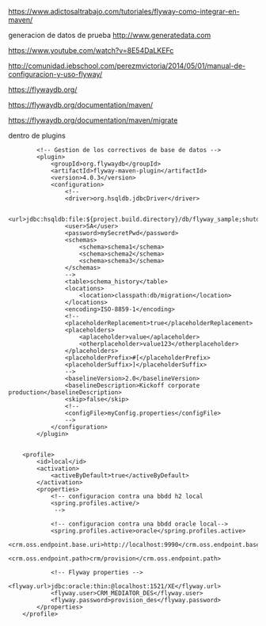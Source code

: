 

https://www.adictosaltrabajo.com/tutoriales/flyway-como-integrar-en-maven/

generacion de datos de prueba
http://www.generatedata.com


https://www.youtube.com/watch?v=8E54DaLKEFc

http://comunidad.iebschool.com/perezmvictoria/2014/05/01/manual-de-configuracion-y-uso-flyway/

https://flywaydb.org/

https://flywaydb.org/documentation/maven/

https://flywaydb.org/documentation/maven/migrate



dentro de plugins

			<!-- Gestion de los correctivos de base de datos -->
			<plugin>
				<groupId>org.flywaydb</groupId>
				<artifactId>flyway-maven-plugin</artifactId>
				<version>4.0.3</version>
				<configuration>
					<!-- 
					<driver>org.hsqldb.jdbcDriver</driver>
					
					<url>jdbc:hsqldb:file:${project.build.directory}/db/flyway_sample;shutdown=true</url>
					<user>SA</user>
					<password>mySecretPwd</password>
					<schemas>
						<schema>schema1</schema>
						<schema>schema2</schema>
						<schema>schema3</schema>
					</schemas>
					-->
					<table>schema_history</table>
					<locations>
						<location>classpath:db/migration</location>
					</locations>
					<encoding>ISO-8859-1</encoding>
					<!-- 
					<placeholderReplacement>true</placeholderReplacement>
					<placeholders>
						<aplaceholder>value</aplaceholder>
						<otherplaceholder>value123</otherplaceholder>
					</placeholders>
					<placeholderPrefix>#[</placeholderPrefix>
					<placeholderSuffix>]</placeholderSuffix>
					-->
					<baselineVersion>2.0</baselineVersion>
					<baselineDescription>Kickoff corporate production</baselineDescription>
					<skip>false</skip>
					<!-- 
					<configFile>myConfig.properties</configFile>
					-->
				</configuration>
			</plugin>


		<profile>
			<id>local</id>
			<activation>
				<activeByDefault>true</activeByDefault>
			</activation>
			<properties>
				<!-- configuracion contra una bbdd h2 local
				<spring.profiles.active/>
				 -->
				 
				<!-- configuracion contra una bbdd oracle local-->
				<spring.profiles.active>oracle</spring.profiles.active>
				<crm.oss.endpoint.base.uri>http://localhost:9990</crm.oss.endpoint.base.uri>
				<crm.oss.endpoint.path>crm/provision</crm.oss.endpoint.path>
				
				<!-- Flyway properties -->
				<flyway.url>jdbc:oracle:thin:@localhost:1521/XE</flyway.url>
				<flyway.user>CRM_MEDIATOR_DES</flyway.user>
				<flyway.password>provision_des</flyway.password>				
			</properties>
		</profile>